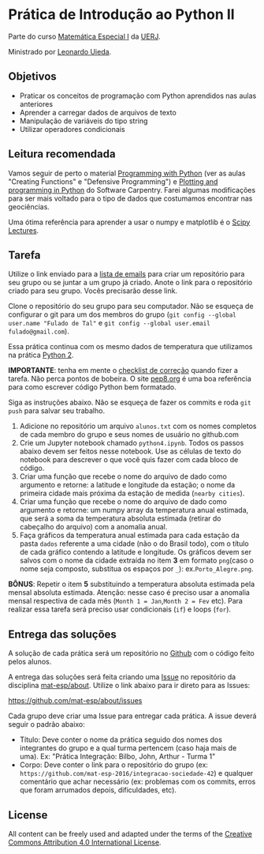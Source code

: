 # Prática de Introdução ao Python II

Parte do curso
[Matemática Especial I](http://www.leouieda.com/matematica-especial/)
da [UERJ](http://www.uerj.br/).

Ministrado por [Leonardo Uieda](http://www.leouieda.com/).

## Objetivos

* Praticar os conceitos de programação com Python aprendidos nas aulas anteriores
* Aprender a carregar dados de arquivos de texto
* Manipulação de variáveis do tipo string
* Utilizar operadores condicionais

## Leitura recomendada

Vamos seguir de perto o material
[Programming with Python](http://swcarpentry.github.io/python-novice-inflammation/)
(ver as aulas "Creating Functions" e "Defensive Programming")
e
[Plotting and programming in Python](http://swcarpentry.github.io/python-novice-gapminder/)
do Software Carpentry.
Farei algumas modificações para ser mais voltado para o tipo de dados que
costumamos encontrar nas geociências.

Uma ótima referência para aprender a usar o numpy e matplotlib é o
[Scipy Lectures](http://www.scipy-lectures.org/).


## Tarefa

Utilize o link enviado para a [lista de
emails](https://github.com/mat-esp/about#informa%C3%A7%C3%B5es) para criar um
repositório para seu grupo ou se juntar a um grupo já criado.
Anote o link para o repositório criado para seu grupo. Vocês precisarão desse
link.

Clone o repositório do seu grupo para seu computador. Não se esqueça de
configurar o git para um dos membros do grupo (`git config --global user.name
"Fulado de Tal"` e `git config --global user.email fulado@gmail.com`).

Essa prática continua com os mesmo dados de temperatura que utilizamos na
prática [Python 2](https://github.com/mat-esp/python-2).

**IMPORTANTE**: tenha em mente o [checklist de
correção](https://github.com/mat-esp/about/blob/master/ISSUE_TEMPLATE.md#checklist-de-avalia%C3%A7%C3%A3o-do-professor)
quando fizer a tarefa. Não perca pontos de bobeira.
O site [pep8.org](http://pep8.org/) é uma boa referência para como escrever
código Python bem formatado.

Siga as instruções abaixo. Não se esqueça de fazer os commits e roda `git push`
para salvar seu trabalho.

1. Adicione no repositório um arquivo `alunos.txt` com os nomes completos de
   cada membro do grupo e seus nomes de usuário no github.com
2. Crie um Jupyter notebook chamado `python4.ipynb`. Todos os passos abaixo
   devem ser feitos nesse notebook. Use as células de texto do notebook para
   descrever o que você quis fazer com cada bloco de código.
3. Criar uma função que recebe o nome do arquivo de dado como argumento e retorne: a latitude e longitude da
   estação; o nome da primeira cidade mais próxima da estação de medida (`nearby cities`).
4. Criar uma função que recebe o nome do arquivo de dado como argumento e retorne:
   um numpy array da temperatura anual estimada, que será a soma da temperatura absoluta estimada (retirar do cabeçalho do arquivo) com
   a anomalia anual.
5. Faça gráficos da temperatura anual estimada para cada estação da pasta
   `dados` referente a uma cidade (não o do Brasil todo), com o título de cada gráfico contendo a latitude e longitude. 
   Os gráficos devem ser salvos com o nome da cidade extraída no item **3** em formato 
   `png`(caso o nome seja composto, substitua os espaços por `_`): ex.`Porto_Alegre.png`.

**BÔNUS**: Repetir o item **5** substituindo a temperatura absoluta estimada pela mensal absoluta estimada. 
Atenção: nesse caso é preciso usar a anomalia mensal respectiva de cada mês (`Month 1 = Jan`,`Month 2 = Fev` etc).
Para realizar essa tarefa será preciso usar condicionais (`if`) e loops (`for`).


## Entrega das soluções

A solução de cada prática será um repositório no [Github](http://github.com/)
com o código feito pelos alunos.

A entrega das soluções será feita criando uma
[Issue](https://guides.github.com/features/issues/)
no repositório da disciplina
[mat-esp/about](https://github.com/mat-esp/about).
Utilize o link abaixo para ir direto para as Issues:

https://github.com/mat-esp/about/issues

Cada grupo deve criar uma Issue para entregar cada prática.
A issue deverá seguir o padrão abaixo:

* Título: Deve conter o nome da prática seguido dos nomes dos integrantes do
  grupo e a qual turma pertencem (caso haja mais de uma). Ex: "Prática
  Integração: Bilbo, John, Arthur - Turma 1"
* Corpo: Deve conter o link para o repositório do grupo (ex:
  `https://github.com/mat-esp-2016/integracao-sociedade-42`) e qualquer
  comentário que achar necessário (ex: problemas com os commits, erros que foram
  arrumados depois, dificuldades, etc).


## License

All content can be freely used and adapted under the terms of the
[Creative Commons Attribution 4.0 International License](http://creativecommons.org/licenses/by/4.0/).

